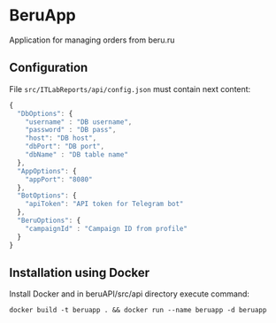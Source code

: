# BeruApp
Application for managing orders from beru.ru

## Configuration

File ```src/ITLabReports/api/config.json``` must contain next content:

```js
{
  "DbOptions": {
    "username" : "DB username",
    "password" : "DB pass",
    "host": "DB host",
    "dbPort": "DB port",
    "dbName" : "DB table name"
  },
  "AppOptions": {
    "appPort": "8080"
  },
  "BotOptions": {
    "apiToken": "API token for Telegram bot"
  },
  "BeruOptions": {
    "campaignId" : "Campaign ID from profile"
  }
}
```
## Installation using Docker
Install Docker and in beruAPI/src/api directory execute command:
```
docker build -t beruapp . && docker run --name beruapp -d beruapp
```